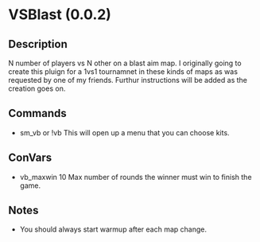 # VSBlast (0.0.2)

## Description
N number of players vs N other on a blast aim map.
I originally going to create this pluign for a 1vs1 tournamnet in these kinds of maps as was requested by one of my friends.
Furthur instructions will be added as the creation goes on.

## Commands

- sm_vb or !vb
This will open up a menu that you can choose kits.

## ConVars

- vb_maxwin 10
Max number of rounds the winner must win to finish the game.

## Notes

- You should always start warmup after each map change.
